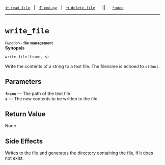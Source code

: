[&#8592; `read_file`](xmd.py--read_file.md)&nbsp;&nbsp;&nbsp;|&nbsp;&nbsp;&nbsp;[&#8593; `xmd.py`](xmd.py.md)&nbsp;&nbsp;&nbsp;|&nbsp;&nbsp;&nbsp;[&#8594; `delete_file`](xmd.py--delete_file.md)&nbsp;&nbsp;&nbsp;&nbsp;&nbsp;&nbsp;||&nbsp;&nbsp;&nbsp;&nbsp;&nbsp;&nbsp;<small>[\* xdoc](../xdoc/xmd.py.xmd#L265)</small>
***

# `write_file`
<small>*Function* - **file management**</small>  
**Synopsis**

```cpp
write_file(fname, s)
```

Write the contents of a string to a text file.
The filename is echoed to `stdout`.

## Parameters
**`fname`** &#8213; The path of the text file.  
**`s`** &#8213; The new contents to be written to the file  
## Return Value

None.

## Side Effects

Writes to the file and generates the directory containing the file, if it does not exist.


